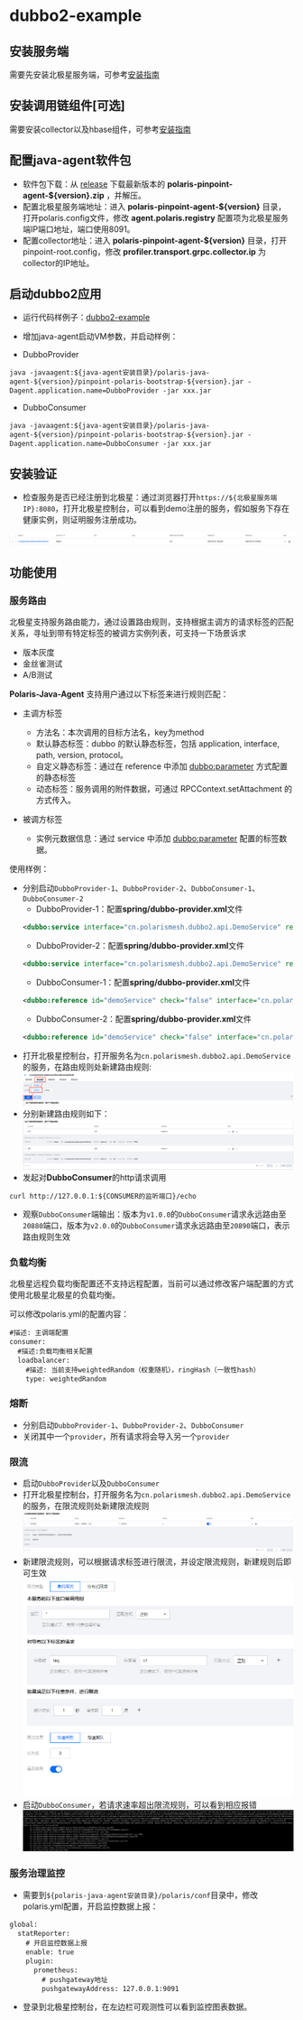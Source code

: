 
# dubbo2-example

## 安装服务端

需要先安装北极星服务端，可参考[安装指南](https://polarismesh.cn/zh/doc/快速入门/安装服务端/安装单机版.html)

## 安装调用链组件[可选]

需要安装collector以及hbase组件，可参考[安装指南](https://github.com/polarismesh/polaris-java-agent/issues/20)

## 配置java-agent软件包

- 软件包下载：从 [release](https://github.com/polarismesh/polaris-java-agent/releases/tag/${version}) 下载最新版本的 **polaris-pinpoint-agent-${version}.zip** ，并解压。
- 配置北极星服务端地址：进入 **polaris-pinpoint-agent-${version}** 目录，打开polaris.config文件，修改 **agent.polaris.registry** 配置项为北极星服务端IP端口地址，端口使用8091。
- 配置collector地址：进入 **polaris-pinpoint-agent-${version}** 目录，打开pinpoint-root.config，修改 **profiler.transport.grpc.collector.ip** 为collector的IP地址。

## 启动dubbo2应用

- 运行代码样例子：[dubbo2-example](./)

- 增加java-agent启动VM参数，并启动样例：

- DubboProvider
```shell
java -javaagent:${java-agent安装目录}/polaris-java-agent-${version}/pinpoint-polaris-bootstrap-${version}.jar -Dagent.application.name=DubboProvider -jar xxx.jar
```

- DubboConsumer

```shell
java -javaagent:${java-agent安装目录}/polaris-java-agent-${version}/pinpoint-polaris-bootstrap-${version}.jar -Dagent.application.name=DubboConsumer -jar xxx.jar
```

## 安装验证

- 检查服务是否已经注册到北极星：通过浏览器打开```https://${北极星服务端IP}:8080```，打开北极星控制台，可以看到demo注册的服务，假如服务下存在健康实例，则证明服务注册成功。

![](pic/polaris-server-services.png)

## 功能使用

### 服务路由

北极星支持服务路由能力，通过设置路由规则，支持根据主调方的请求标签的匹配关系，寻址到带有特定标签的被调方实例列表，可支持一下场景诉求

- 版本灰度
- 金丝雀测试
- A/B测试

**Polaris-Java-Agent** 支持用户通过以下标签来进行规则匹配：

- 主调方标签
   - 方法名：本次调用的目标方法名，key为method
   - 默认静态标签：dubbo 的默认静态标签，包括 application, interface, path, version, protocol。
   - 自定义静态标签：通过在 reference 中添加 <dubbo:parameter> 方式配置的静态标签
   - 动态标签：服务调用的附件数据，可通过 RPCContext.setAttachment 的方式传入。

- 被调方标签
   - 实例元数据信息：通过 service 中添加 <dubbo:parameter> 配置的标签数据。

使用样例：

- 分别启动`DubboProvider-1`、`DubboProvider-2`、`DubboConsumer-1`、`DubboConsumer-2`
  - DubboProvider-1：配置**spring/dubbo-provider.xml**文件
  ```xml
  <dubbo:service interface="cn.polarismesh.dubbo2.api.DemoService" ref="demoServiceImpl" version="v1.0.0" />
  ```
  - DubboProvider-2：配置**spring/dubbo-provider.xml**文件
  ```xml
  <dubbo:service interface="cn.polarismesh.dubbo2.api.DemoService" ref="demoServiceImpl" version="v2.0.0" />
  ```
  - DubboConsumer-1：配置**spring/dubbo-provider.xml**文件
  ```xml
  <dubbo:reference id="demoService" check="false" interface="cn.polarismesh.dubbo2.api.DemoService" version="v1.0.0"/>
  ```
  - DubboConsumer-2：配置**spring/dubbo-provider.xml**文件
  ```xml
  <dubbo:reference id="demoService" check="false" interface="cn.polarismesh.dubbo2.api.DemoService" version="v2.0.0"/>
  ```
- 打开北极星控制台，打开服务名为`cn.polarismesh.dubbo2.api.DemoService`的服务，在路由规则处新建路由规则:
![](pic/polaris-server-services-routing.png)
- 分别新建路由规则如下：
![](pic/polaris-routing.png)
- 发起对**DubboConsumer**的http请求调用
```shell
curl http://127.0.0.1:${CONSUMER的监听端口}/echo
```
- 观察`DubboConsumer`端输出：版本为`v1.0.0`的`DubboConsumer`请求永远路由至`20880`端口，版本为`v2.0.0`的`DubboConsumer`请求永远路由至`20890`端口，表示路由规则生效


### 负载均衡

北极星远程负载均衡配置还不支持远程配置，当前可以通过修改客户端配置的方式使用北极星北极星的负载均衡。

可以修改polaris.yml的配置内容：

````
#描述: 主调端配置
consumer:
  #描述:负载均衡相关配置
  loadbalancer:
    #描述: 当前支持weightedRandom（权重随机），ringHash（一致性hash）
    type: weightedRandom  
````

### 熔断

- 分别启动`DubboProvider-1`、`DubboProvider-2`、`DubboConsumer`
- 关闭其中一个`provider`，所有请求将会导入另一个`provider`

### 限流

- 启动`DubboProvider`以及`DubboConsumer`
- 打开北极星控制台，打开服务名为`cn.polarismesh.dubbo2.api.DemoService`的服务，在限流规则处新建限流规则
![](pic/polaris-server-services-ratelimit.png)
- 新建限流规则，可以根据请求标签进行限流，并设定限流规则，新建规则后即可生效
![](pic/polaris-ratelimit.png)
- 启动`DubboConsumer`，若请求速率超出限流规则，可以看到相应报错
![](pic/polaris-ratelimit-result.png)

### 服务治理监控

- 需要到`${polaris-java-agent安装目录}/polaris/conf`目录中，修改polaris.yml配置，开启监控数据上报：
```
global:
  statReporter:
    # 开启监控数据上报
    enable: true
    plugin:
      prometheus:
        # pushgateway地址
        pushgatewayAddress: 127.0.0.1:9091
```
- 登录到北极星控制台，在左边栏可观测性可以看到监控图表数据。
